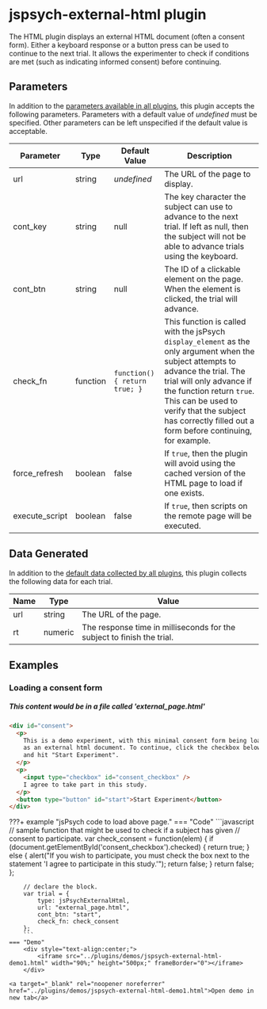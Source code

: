 # jspsych-external-html plugin

The HTML plugin displays an external HTML document (often a consent form). Either a keyboard response or a button press can be used to continue to the next trial. It allows the experimenter to check if conditions are met (such as indicating informed consent) before continuing.

## Parameters

In addition to the [parameters available in all plugins](../overview/plugins.md#parameters-available-in-all-plugins), this plugin accepts the following parameters. Parameters with a default value of *undefined* must be specified. Other parameters can be left unspecified if the default value is acceptable.

| Parameter      | Type     | Default Value                | Description                              |
| -------------- | -------- | ---------------------------- | ---------------------------------------- |
| url            | string   | *undefined*                  | The URL of the page to display.          |
| cont_key       | string   | null                         | The key character the subject can use to advance to the next trial. If left as null, then the subject will not be able to advance trials using the keyboard. |
| cont_btn       | string   | null                         | The ID of a clickable element on the page. When the element is clicked, the trial will advance. |
| check_fn       | function | `function(){ return true; }` | This function is called with the jsPsych `display_element` as the only argument when the subject attempts to advance the trial. The trial will only advance if the function return `true`. This can be used to verify that the subject has correctly filled out a form before continuing, for example. |
| force_refresh  | boolean  | false                        | If `true`, then the plugin will avoid using the cached version of the HTML page to load if one exists. |
| execute_script | boolean  | false                        | If `true`, then scripts on the remote page will be executed. |

## Data Generated

In addition to the [default data collected by all plugins](../overview/plugins.md#data-collected-by-all-plugins), this plugin collects the following data for each trial.

| Name | Type    | Value                                    |
| ---- | ------- | ---------------------------------------- |
| url  | string  | The URL of the page.                     |
| rt   | numeric | The response time in milliseconds for the subject to finish the trial. |

## Examples

### Loading a consent form

##### This content would be in a file called 'external_page.html'
```html
<div id="consent">
  <p>
    This is a demo experiment, with this minimal consent form being loaded
    as an external html document. To continue, click the checkbox below
    and hit "Start Experiment".
  </p>
  <p>
    <input type="checkbox" id="consent_checkbox" />
    I agree to take part in this study.
  </p>
  <button type="button" id="start">Start Experiment</button>
</div>
```

???+ example "jsPsych code to load above page."
    === "Code"
        ```javascript
        // sample function that might be used to check if a subject has given
        // consent to participate.
        var check_consent = function(elem) {
            if (document.getElementById('consent_checkbox').checked) {
                return true;
            }
            else {
                alert("If you wish to participate, you must check the box next to the statement 'I agree to participate in this study.'");
                return false;
            }
            return false;
        };

        // declare the block.
        var trial = {
            type: jsPsychExternalHtml,
            url: "external_page.html",
            cont_btn: "start",
            check_fn: check_consent
        };
        ```
    === "Demo"
        <div style="text-align:center;">
            <iframe src="../plugins/demos/jspsych-external-html-demo1.html" width="90%;" height="500px;" frameBorder="0"></iframe>
        </div>

    <a target="_blank" rel="noopener noreferrer" href="../plugins/demos/jspsych-external-html-demo1.html">Open demo in new tab</a>
